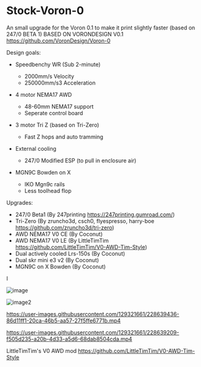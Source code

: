 # Stock-Voron-0
An small upgrade for the Voron 0.1 to make it print slightly faster (based on 247/0 BETA 1)
BASED ON VORONDESIGN V0.1 https://github.com/VoronDesign/Voron-0

Design goals:
- Speedbenchy WR (Sub 2-minute)
  - 2000mm/s Velocity
  - 250000mm/s3 Acceleration

- 4 motor NEMA17 AWD
  - 48-60mm NEMA17 support
  - Seperate control board

- 3 motor Tri Z (based on Tri-Zero)
  - Fast Z hops and auto tramming

- External cooling
  - 247/0 Modified ESP (to pull in enclosure air)
  
- MGN9C Bowden on X
  - IKO Mgn9c rails
  - Less toolhead flop

Upgrades:
- 247/0 Beta1 (By 247printing https://247printing.gumroad.com/)
- Tri-Zero (By zruncho3d, csch0, flyespresso, harry-boe https://github.com/zruncho3d/tri-zero)
- AWD NEMA17 V0 CE (By Coconut)
- AWD NEMA17 V0 LE (By LittleTimTim https://github.com/LittleTimTim/V0-AWD-Tim-Style)
- Dual actively cooled Lrs-150s (By Coconut)
- Dual skr mini e3 v2 (By Coconut)
- MGN9C on X Bowden (By Coconut)

I


![image](https://user-images.githubusercontent.com/129321661/228639043-8ef7fb7c-8b62-4627-8474-c55af02f191d.png)

![image2](https://user-images.githubusercontent.com/129321661/228639136-eec65de8-ec49-41f3-b65c-500acabc3dde.jpg)

https://user-images.githubusercontent.com/129321661/228639436-86d11ff1-20ca-46b5-aa57-27f5ffe6771b.mp4

https://user-images.githubusercontent.com/129321661/228639209-f505d235-a20b-4d33-a5d6-68dab8504cda.mp4

LittleTimTim's V0 AWD mod https://github.com/LittleTimTim/V0-AWD-Tim-Style
